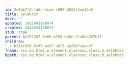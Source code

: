 ```yaml
---
id: 2e0ab7f2-4a6c-4cae-a994-b02df3ae13e5
title: Selektor
desc: ''
updated: 1612941158974
created: 1612941158974
stub: true
parent: 0a2522b7-8e66-4303-b46e-2f40ab887b17
children:
  - b118c930-0c69-4a57-a0f3-aa28b7aaca0f
fname: css.dd.html.w.element.wlasnosc.klasa.d.selektor
hpath: css.dd.html.w.element.wlasnosc.klasa.d.selektor
---
```



